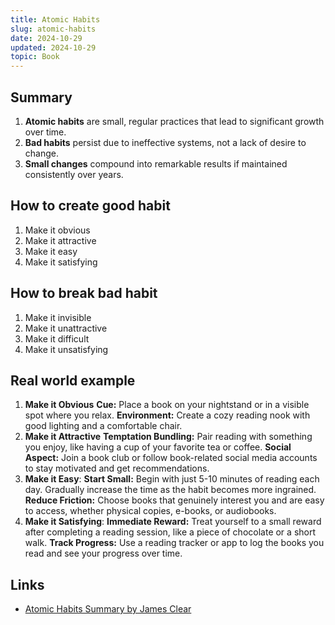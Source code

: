 ```yaml
---
title: Atomic Habits
slug: atomic-habits
date: 2024-10-29
updated: 2024-10-29
topic: Book
---
```


## Summary

1.  **Atomic habits** are small, regular practices that lead to significant growth over time.
2.  **Bad habits** persist due to ineffective systems, not a lack of desire to change.
3.  **Small changes** compound into remarkable results if maintained consistently over years.

## How to create good habit

1. Make it obvious
2. Make it attractive
3. Make it easy
4. Make it satisfying

## How to break bad habit

1. Make it invisible
2. Make it unattractive
3. Make it difficult
4. Make it unsatisfying

## Real world example

1. **Make it Obvious**
   **Cue:** Place a book on your nightstand or in a visible spot where you relax.
   **Environment:** Create a cozy reading nook with good lighting and a comfortable chair.
2. **Make it Attractive**
   **Temptation Bundling:** Pair reading with something you enjoy, like having a cup of your favorite tea or coffee.
   **Social Aspect:** Join a book club or follow book-related social media accounts to stay motivated and get recommendations.
3. **Make it Easy**:
   **Start Small:** Begin with just 5-10 minutes of reading each day. Gradually increase the time as the habit becomes more ingrained.
   **Reduce Friction:** Choose books that genuinely interest you and are easy to access, whether physical copies, e-books, or audiobooks.
4. **Make it Satisfying**:
   **Immediate Reward:** Treat yourself to a small reward after completing a reading session, like a piece of chocolate or a short walk.
   **Track Progress:** Use a reading tracker or app to log the books you read and see your progress over time.

## Links

- [Atomic Habits Summary by James Clear](https://jamesclear.com/atomic-habits-summary)

